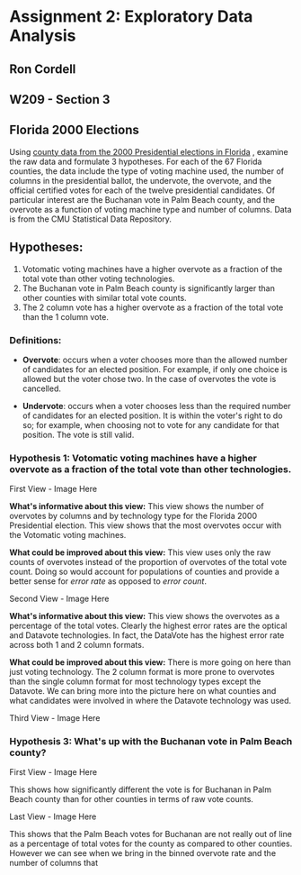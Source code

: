 # Assignment 2: Exploratory Data Analysis

## Ron Cordell

## W209 - Section 3</p>

## Florida 2000 Elections

Using [county data from the 2000 Presidential elections in Florida](https://www.dropbox.com/s/1arzn0nup8jua6t/fl2000clean.csv?dl=0) , examine the raw data and formulate 3 hypotheses. For each of the 67 Florida counties, the data include the type of voting machine used, the number of columns in the presidential ballot, the undervote, the overvote, and the official certified votes for each of the twelve presidential candidates. Of particular interest are the Buchanan vote in Palm Beach county, and the overvote as a function of voting machine type and number of columns. Data is from the CMU Statistical Data Repository.

## Hypotheses:

1. Votomatic voting machines have a higher overvote as a fraction of the total vote than other voting technologies.
2. The Buchanan vote in Palm Beach county is significantly larger than other counties with similar total vote counts.
3. The 2 column vote has a higher overvote as a fraction of the total vote than the 1 column vote.

### Definitions:

- **Overvote**: occurs when a voter chooses more than the allowed number of candidates for an elected position. For example, if only one choice is allowed but the voter chose two. In the case of overvotes the vote is cancelled. 

- **Undervote**: occurs when a voter chooses less than the required number of candidates for an elected position. It is within the voter's right to do so; for example, when choosing not to vote for any candidate for that position. The vote is still valid.

### Hypothesis 1: Votomatic voting machines have a higher overvote as a fraction of the total vote than other technologies.

First View - Image Here

**What's informative about this view:** This view shows the number of overvotes by columns and by technology type for the Florida 2000 Presidential election. This view shows that the most overvotes occur with the Votomatic voting machines.

**What could be improved about this view:** This view uses only the raw counts of overvotes instead of the proportion of overvotes of the total vote count. Doing so would account for populations of counties and provide a better sense for *error rate* as opposed to *error count*.

Second View - Image Here

**What's informative about this view:** This view shows the overvotes as a percentage of the total votes. Clearly the highest error rates are the optical and Datavote technologies. In fact, the DataVote has the highest error rate across both 1 and 2 column formats.

**What could be improved about this view:** There is more going on here than just voting technology. The 2 column format is more prone to overvotes than the single column format for most technology types except the Datavote. We can bring more into the picture here on what counties and what candidates were involved in where the Datavote technology was used.

Third View - Image Here

### Hypothesis 3: What's up with the Buchanan vote in Palm Beach county?

First View - Image Here

This shows how significantly different the vote is for Buchanan in Palm Beach county than for other counties in terms of raw vote counts.

Last View - Image Here

This shows that the Palm Beach votes for Buchanan are not really out of line as a percentage of total votes for the county as compared to other counties. However we can see when we bring in the binned overvote rate and the number of columns that 